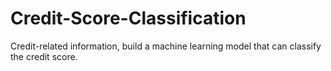 # Credit-Score-Classification
 Credit-related information, build a machine learning model that can classify the credit score.
